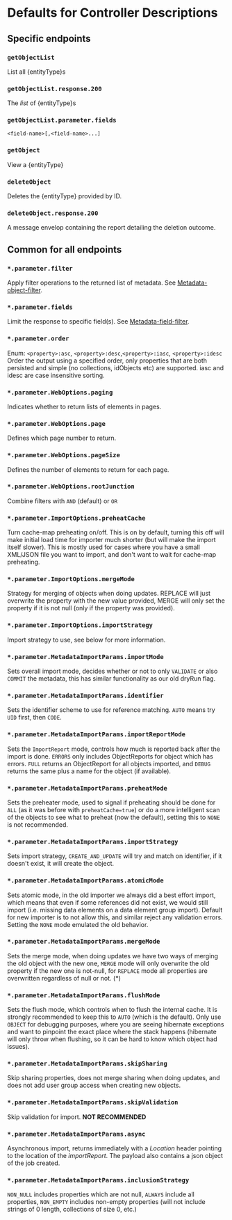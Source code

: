 # Defaults for Controller Descriptions

## Specific endpoints

### `getObjectList`

List all {entityType}s

### `getObjectList.response.200`
The _list_ of {entityType}s

### `getObjectList.parameter.fields`
`<field-name>[,<field-name>...]` 

### `getObject`

View a {entityType}

### `deleteObject`

Deletes the {entityType} provided by ID.

### `deleteObject.response.200`
A message envelop containing the report detailing the deletion outcome.

## Common for all endpoints

### `*.parameter.filter`
Apply filter operations to the returned list of metadata. 
See [Metadata-object-filter](https://docs.dhis2.org/en/develop/using-the-api/dhis-core-version-master/metadata.html#webapi_metadata_object_filter).

### `*.parameter.fields`
Limit the response to specific field(s). 
See [Metadata-field-filter](https://docs.dhis2.org/en/develop/using-the-api/dhis-core-version-master/metadata.html#webapi_metadata_field_filter).

### `*.parameter.order`
Enum: `<property>:asc`, `<property>:desc`,`<property>:iasc`, `<property>:idesc`
Order the output using a specified order, only properties that are both persisted and simple (no collections, idObjects etc) are supported. iasc and idesc are case insensitive sorting.

### `*.parameter.WebOptions.paging`
Indicates whether to return lists of elements in pages.

### `*.parameter.WebOptions.page`
Defines which page number to return.

### `*.parameter.WebOptions.pageSize`
Defines the number of elements to return for each page.

### `*.parameter.WebOptions.rootJunction`
Combine filters with `AND` (default) or `OR`

### `*.parameter.ImportOptions.preheatCache`
Turn cache-map preheating on/off. This is on by default, turning this off will make initial load time for importer much shorter (but will make the import itself slower). This is mostly used for cases where you have a small XML/JSON file you want to import, and don't want to wait for cache-map preheating.

### `*.parameter.ImportOptions.mergeMode`
Strategy for merging of objects when doing updates. REPLACE will just overwrite the property with the new value provided, MERGE will only set the property if it is not null (only if the property was provided).

### `*.parameter.ImportOptions.importStrategy`
Import strategy to use, see below for more information.

### `*.parameter.MetadataImportParams.importMode`
Sets overall import mode, decides whether or not to only `VALIDATE` or also `COMMIT` the metadata, this has similar functionality as our old dryRun flag.

### `*.parameter.MetadataImportParams.identifier`
Sets the identifier scheme to use for reference matching. `AUTO` means try `UID` first, then `CODE`.

### `*.parameter.MetadataImportParams.importReportMode`
Sets the `ImportReport` mode, controls how much is reported back after the import is done. `ERRORS` only includes ObjectReports for object which has errors. `FULL` returns an ObjectReport for all objects imported, and `DEBUG` returns the same plus a name for the object (if available).

### `*.parameter.MetadataImportParams.preheatMode`
Sets the preheater mode, used to signal if preheating should be done for `ALL` (as it was before with `preheatCache=true`) or do a more intelligent scan of the objects to see what to preheat (now the default), setting this to `NONE` is not recommended.

### `*.parameter.MetadataImportParams.importStrategy`
Sets import strategy, `CREATE_AND_UPDATE` will try and match on identifier, if it doesn't exist, it will create the object.

### `*.parameter.MetadataImportParams.atomicMode`
Sets atomic mode, in the old importer we always did a best effort import, which means that even if some references did not exist, we would still import (i.e. missing data elements on a data element group import). Default for new importer is to not allow this, and similar reject any validation errors. Setting the `NONE` mode emulated the old behavior.

### `*.parameter.MetadataImportParams.mergeMode`
Sets the merge mode, when doing updates we have two ways of merging the old object with the new one, `MERGE` mode will only overwrite the old property if the new one is not-null, for `REPLACE` mode all properties are overwritten regardless of null or not. (*)

### `*.parameter.MetadataImportParams.flushMode`
Sets the flush mode, which controls when to flush the internal cache. It is strongly recommended to keep this to `AUTO` (which is the default). Only use `OBJECT` for debugging purposes, where you are seeing hibernate exceptions and want to pinpoint the exact place where the stack happens (hibernate will only throw when flushing, so it can be hard to know which object had issues).

### `*.parameter.MetadataImportParams.skipSharing`
Skip sharing properties, does not merge sharing when doing updates, and does not add user group access when creating new objects.

### `*.parameter.MetadataImportParams.skipValidation`
Skip validation for import. **NOT RECOMMENDED**

### `*.parameter.MetadataImportParams.async`
Asynchronous import, returns immediately with a _Location_ header pointing to the location of the _importReport_. The payload also contains a json object of the job created.

### `*.parameter.MetadataImportParams.inclusionStrategy`
`NON_NULL` includes properties which are not null, `ALWAYS` include all properties, `NON_EMPTY` includes non-empty properties (will not include strings of 0 length, collections of size 0, etc.)
